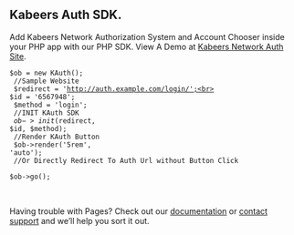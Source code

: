 ## Kabeers Auth SDK.

Add Kabeers Network Authorization System and Account Chooser inside your PHP app with our PHP SDK.
View A Demo at [Kabeers Network Auth Site](http://auth.kabeersnetwork.rf.gd/server/account/).



<code>$ob = new KAuth();<br>
//Sample Website <br>
$redirect = 'http://auth.example.com/login/';<br>
$id = '6567948';<br>
$method = 'login';<br>
//INIT KAuth SDK<br>
$ob->init($redirect, $id, $method);<br>
//Render KAuth Button<br>
$ob->render('5rem', 'auto');<br>
//Or Directly Redirect To Auth Url without Button Click<br>
$ob->go();<br>
</code>
<br><br>


Having trouble with Pages? Check out our [documentation](https://help.github.com/categories/github-pages-basics/) or [contact support](https://github.com/contact) and we’ll help you sort it out.
